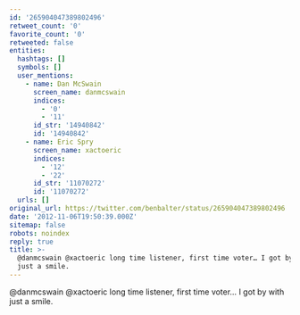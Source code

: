 ```yaml
---
id: '265904047389802496'
retweet_count: '0'
favorite_count: '0'
retweeted: false
entities:
  hashtags: []
  symbols: []
  user_mentions:
    - name: Dan McSwain
      screen_name: danmcswain
      indices:
        - '0'
        - '11'
      id_str: '14940842'
      id: '14940842'
    - name: Eric Spry
      screen_name: xactoeric
      indices:
        - '12'
        - '22'
      id_str: '11070272'
      id: '11070272'
  urls: []
original_url: https://twitter.com/benbalter/status/265904047389802496
date: '2012-11-06T19:50:39.000Z'
sitemap: false
robots: noindex
reply: true
title: >-
  @danmcswain @xactoeric long time listener, first time voter… I got by with
  just a smile.
---
```


@danmcswain @xactoeric long time listener, first time voter… I got by with just a smile.